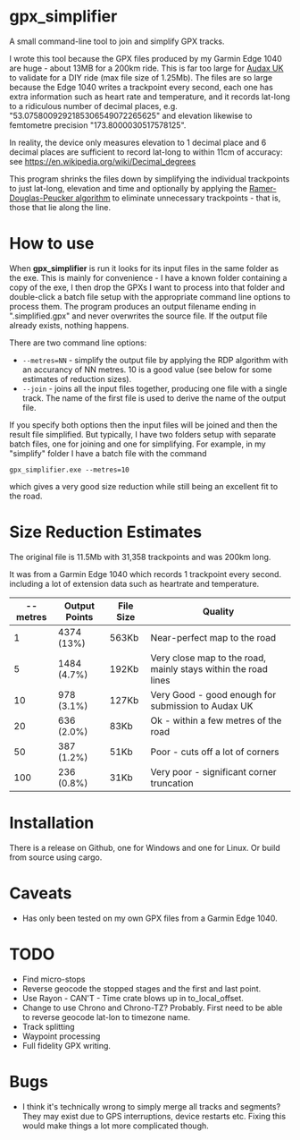 # gpx_simplifier

A small command-line tool to join and simplify GPX tracks.

I wrote this tool because the GPX files produced by my Garmin
Edge 1040 are huge - about 13MB for a 200km ride. This is far
too large for [Audax UK](https://www.audax.uk/) to validate
for a DIY ride (max file size of 1.25Mb). The files are so
large because the Edge 1040 writes a trackpoint every second, each
one has extra information such as heart rate and temperature, and it
records lat-long to a ridiculous number of decimal places,
e.g. "53.0758009292185306549072265625" and elevation likewise
to femtometre precision "173.8000030517578125".

In reality, the device only measures elevation to 1 decimal place and
6 decimal places are sufficient to record lat-long to within 11cm
of accuracy: see https://en.wikipedia.org/wiki/Decimal_degrees

This program shrinks the files down by simplifying the individual
trackpoints to just lat-long, elevation and time and optionally
by applying the [Ramer-Douglas-Peucker algorithm](https://en.wikipedia.org/wiki/Ramer%E2%80%93Douglas%E2%80%93Peucker_algorithm) to
eliminate unnecessary trackpoints - that is, those that lie
along the line.


# How to use

When **gpx_simplifier** is run it looks for its input files
in the same folder as the exe. This is mainly for convenience -
I have a known folder containing a copy of the exe, I then
drop the GPXs I want to process into that folder and double-click
a batch file setup with the appropriate command line options
to process them. The program produces an output
filename ending in ".simplified.gpx" and never overwrites the
source file. If the output file already exists, nothing happens.

There are two command line options:

* `--metres=NN` - simplify the output file by applying the RDP
  algorithm with an accurancy of NN metres. 10 is a good value
  (see below for some estimates of reduction sizes).
* `--join` - joins all the input files together, producing
  one file with a single track. The name of the first file is
  used to derive the name of the output file.

If you specify both options then the input files will be joined
and then the result file simplified. But typically, I have
two folders setup with separate batch files, one for
joining and one for simplifying. For example, in my
"simplify" folder I have a batch file with the command

`gpx_simplifier.exe --metres=10`

which gives a very good size reduction while still being an
excellent fit to the road.


# Size Reduction Estimates

The original file is 11.5Mb with 31,358 trackpoints and was 200km long.

It was from a Garmin Edge 1040 which records 1 trackpoint every second. 
including a lot of extension data such as heartrate and temperature.

|--metres|Output Points|File Size|Quality|
|-|-|-|-|
|1  |4374 (13%) |563Kb|Near-perfect map to the road|
|5  |1484 (4.7%)|192Kb|Very close map to the road, mainly stays within the road lines|
|10 |978 (3.1%) |127Kb|Very Good - good enough for submission to Audax UK|
|20 |636 (2.0%) |83Kb |Ok - within a few metres of the road|
|50 |387 (1.2%) |51Kb |Poor - cuts off a lot of corners|
|100|236 (0.8%) |31Kb |Very poor - significant corner truncation|

# Installation

There is a release on Github, one for Windows and one for Linux.
Or build from source using cargo.

# Caveats
* Has only been tested on my own GPX files from a Garmin Edge 1040.


# TODO
- Find micro-stops
- Reverse geocode the stopped stages and the first and last point.
- Use Rayon - CAN'T - Time crate blows up in to_local_offset.
- Change to use Chrono and Chrono-TZ? Probably. First need to be
  able to reverse geocode lat-lon to timezone name.
- Track splitting
- Waypoint processing
- Full fidelity GPX writing.

# Bugs
- I think it's technically wrong to simply merge all tracks and segments?
  They may exist due to GPS interruptions, device restarts etc.
  Fixing this would make things a lot more complicated though.